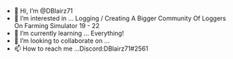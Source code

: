 - 👋 Hi, I’m @DBlairz71
- 👀 I’m interested in ... Logging / Creating A Bigger Community Of Loggers On Farming Simulator 19 - 22
- 🌱 I’m currently learning ... Everything!
- 💞️ I’m looking to collaborate on ...
- 📫 How to reach me ...Discord:DBlairz71#2561

<!---
DBlairz71/DBlairz71 is a ✨ special ✨ repository because its `README.md` (this file) appears on your GitHub profile.
You can click the Preview link to take a look at your changes.
--->
